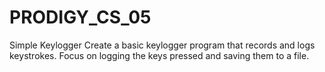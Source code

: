 # PRODIGY_CS_05
Simple Keylogger
Create a basic keylogger program that records and logs keystrokes. Focus on logging the keys pressed and saving them to a file.

